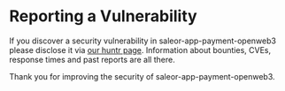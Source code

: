 # Reporting a Vulnerability

If you discover a security vulnerability in saleor-app-payment-openweb3 please disclose it via [our huntr page](https://huntr.dev/repos/saleor/saleor-app-payment-openweb3/). Information about bounties, CVEs, response times and past reports are all there.

Thank you for improving the security of saleor-app-payment-openweb3.
